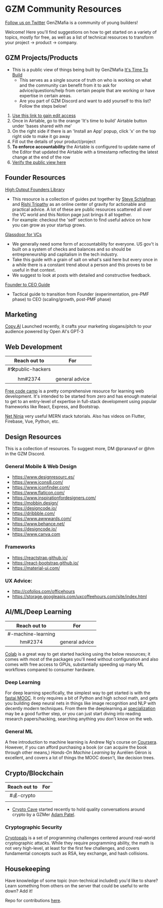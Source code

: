 # GZM Community Resources

[Follow us on Twitter](https://www.twitter.com/genzmafia)
GenZMafia is a community of young builders!

Welcome! Here you'll find suggestions on how to get started on a variety of topics, mostly for free, as well as a list of technical resources to transform your project -> product -> company.

## GZM Projects/Products

- This is a public view of things being built by GenZMafia [It's Time To Build](https://airtable.com/shrpyCBZF14uUUDkz)
  - This serves as a single source of truth on who is working on what and the community can benefit from it to ask for advice/questions/help from certain people that are working or have expertise in certain areas.
  - Are you part of GZM Discord and want to add yourself to this list? Follow the steps below!

1. [Use this link to gain edit access](https://airtable.com/invite/l?inviteId=invhPiaivEA8aVfqd&inviteToken=863d3dd0d721c0cccf6a0707295cfa27ce6b5e9a9e599b3f7f4d8de0693638bd)
2. Once in Airtable, go to the orange 'It's time to build' Airtable button under 'bases shared with me'
3. On the right side if there is an 'Install an App' popup, click 'x' on the top right side to make it go away
4. Fill out the details of your product/project
5. **To enforce accountability** the Airtable is configured to update name of the Editor that updated the Airtable with a timestamp reflecting the latest change at the end of the row
6. [Verify the public view here](https://airtable.com/shrpyCBZF14uUUDkz)

## Founder Resources

[High Output Founders Library](https://www.notion.so/High-Output-Founders-Library-48742928f9f149b8a777e11a1409ce0a)

- This resource is a collection of guides put together by [Steve Schlafman](https://schlaf.me/) and [Rishi Tripathy](http://twitter.com/rishi_tripathy_) as an online center of gravity for actionable and practical advice. A lot of these are public resources scattered all over the VC world and this Notion page just brings it all together.
- For example: checkout the 'self' section to find useful advice on how you can grow as your startup grows.

[Glassdoor for VCs](vcguide.co)

- We generally need some form of accountability for everyone. US gov't is built on a system of checks and balances and so should be entrepreneurship and capitalism in the tech industry.
- Take this guide with a grain of salt on what's said here but every once in a while there is a constant trend about a person and this proves to be useful in that context.
- We suggest to look at posts with detailed and constructive feedback.

[Founder to CEO Guide](https://docs.google.com/document/d/1ZJZbv4J6FZ8Dnb0JuMhJxTnwl-dwqx5xl0s65DE3wO8/preview#)

- Tactical guide to transition from Founder (experimentation, pre-PMF phase) to CEO (scaling/growth, post-PMF phase)

## Marketing

[Copy.AI](https://www.copy.ai/) Launched recently, it crafts your marketing slogans/pitch to your audience powered by Open AI's GPT-3

## Web Development

|   Reach out to   | For            |
| :--------------: | -------------- |
| #🛠public-hackers |                |
|     hm#2374      | general advice |

[Free code camp](https://www.freecodecamp.org/learn) is a pretty comprehensive resource for learning web development. It's intended to be started from zero and has enough material to get to an entry-level of expertise in full-stack development using popular frameworks like React, Express, and Bootstrap.

[Net Ninja](https://www.youtube.com/c/TheNetNinja/featured) very useful MERN stack tutorials. Also has videos on Flutter, Firebase, Vue, Python, etc.

## Design Resources

This is a collection of resources. To suggest more, DM @pranavsf or @hm in the GZM Discord.

### General Mobile & Web Design

- https://www.designresourc.es/
- https://www.icons8.com/
- https://www.iconfinder.com/
- https://www.flaticon.com/
- https://www.inspirationfordesigners.com/
- https://mobbin.design/
- https://designcode.io/
- https://dribbble.com/
- https://www.awwwards.com/
- https://www.behance.net/
- https://designcode.io/
- https://www.canva.com

### Frameworks

- https://reactstrap.github.io/
- https://react-bootstrap.github.io/
- https://material-ui.com/

### UX Advice:

- http://cofolios.com/officehours
- https://storage.googleapis.com/uxcoffeehours.com/site/index.html

## AI/ML/Deep Learning

|    Reach out to    | For            |
| :----------------: | -------------- |
| #-machine-learning |                |
|      hm#2374       | general advice |

[Colab](https://colab.research.google.com/) is a great way to get started hacking using the below resources; it comes with most of the packages you'll need without configuration and also comes with free access to GPUs, substantially speeding up many ML workflows compared to consumer hardware.

### Deep Learning

For deep learning specifically, the simplest way to get started is with the [fastai MOOC](https://course.fast.ai/). It only requires a bit of Python and high school math, and gets you building deep neural nets in things like image recognition and NLP with decently modern techniques.
From there the deeplearning.ai [specialization](https://www.coursera.org/specializations/deep-learning#courses) may be a good further step, or you can just start diving into reading research papers/hacking, searching anything you don't know on the web.

### General ML

A free introduction to machine learning is Andrew Ng's course on [Coursera](https://www.coursera.org/learn/machine-learning). However, if you can afford purchasing a book (or can acquire the book through other means,) _Hands-On Machine Learning_ by Aurélien Géron is excellent, and covers a lot of things the MOOC doesn't, like decision trees.

## Crypto/Blockchain

| Reach out to | For |
| :----------: | --- |
|  #💰-crypto  |     |

- [Crypto Cave](https://techunity.dev/) started recently to hold quality conversations around crypto by a GZMer [Adam Patel](https://twitter.com/adampatel23).

### Cryptographic Security

[Cryptopals](https://cryptopals.com/) is a set of programming challenges centered around real-world cryptographic attacks. While they require programming ability, the math is not very high-level, at least for the first few challenges, and covers fundamental concepts such as RSA, key exchange, and hash collisions.

## Housekeeping

Have knowledge of some topic (non-technical included) you'd like to share? Learn something from others on the server that could be useful to write down? Add it!

Repo for contributions [here](https://github.com/genzmafia/communityguide).
